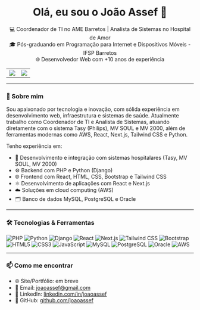 <h1 align="center">Olá, eu sou o João Assef 👋</h1>

<p align="center">
  💻 Coordenador de TI no AME Barretos | Analista de Sistemas no Hospital de Amor<br>
  🎓 Pós-graduando em Programação para Internet e Dispositivos Móveis - IFSP Barretos<br>
  🌐 Desenvolvedor Web com +10 anos de experiência
</p>

<table align="center">
  <tr>
    <td>
      <img src="https://github-readme-stats.vercel.app/api?username=joaoassef&show_icons=true&theme=dark" />
    </td>
    <td>
      <img src="https://github-readme-streak-stats.herokuapp.com/?user=joaoassef&theme=dark" />
    </td>
  </tr>
</table>

---

### 🚀 Sobre mim

Sou apaixonado por tecnologia e inovação, com sólida experiência em desenvolvimento web, infraestrutura e sistemas de saúde. Atualmente trabalho como Coordenador de TI e Analista de Sistemas, atuando diretamente com o sistema Tasy (Philips), MV SOUL e MV 2000, além de ferramentas modernas como AWS, React, Next.js, Tailwind CSS e Python.

Tenho experiência em:

- 🏥 Desenvolvimento e integração com sistemas hospitalares (Tasy, MV SOUL, MV 2000)
- ⚙️ Backend com PHP e Python (Django)
- 🌐 Frontend com React, HTML, CSS, Bootstrap e Tailwind CSS
- ⚛️ Desenvolvimento de aplicações com React e Next.js
- ☁️ Soluções em cloud computing (AWS)
- 🗂️ Banco de dados MySQL, PostgreSQL e Oracle

---

### 🛠️ Tecnologias & Ferramentas

![PHP](https://img.shields.io/badge/-PHP-777BB4?style=flat&logo=php&logoColor=white)
![Python](https://img.shields.io/badge/-Python-3776AB?style=flat&logo=python&logoColor=white)
![Django](https://img.shields.io/badge/-Django-092E20?style=flat&logo=django&logoColor=white)
![React](https://img.shields.io/badge/-React-61DAFB?style=flat&logo=react&logoColor=black)
![Next.js](https://img.shields.io/badge/-Next.js-000000?style=flat&logo=next.js&logoColor=white)
![Tailwind CSS](https://img.shields.io/badge/-Tailwind%20CSS-38B2AC?style=flat&logo=tailwind-css&logoColor=white)
![Bootstrap](https://img.shields.io/badge/-Bootstrap-563D7C?style=flat&logo=bootstrap&logoColor=white)
![HTML5](https://img.shields.io/badge/-HTML5-E34F26?style=flat&logo=html5&logoColor=white)
![CSS3](https://img.shields.io/badge/-CSS3-1572B6?style=flat&logo=css3&logoColor=white)
![JavaScript](https://img.shields.io/badge/-JavaScript-F7DF1E?style=flat&logo=javascript&logoColor=black)
![MySQL](https://img.shields.io/badge/-MySQL-4479A1?style=flat&logo=mysql&logoColor=white)
![PostgreSQL](https://img.shields.io/badge/-PostgreSQL-336791?style=flat&logo=postgresql&logoColor=white)
![Oracle](https://img.shields.io/badge/-Oracle-F80000?style=flat&logo=oracle&logoColor=white)
![AWS](https://img.shields.io/badge/-AWS-232F3E?style=flat&logo=amazon-aws&logoColor=white)

---

### 📫 Como me encontrar

- 🌐 Site/Portfólio: em breve
- 📧 Email: joaoassef@gmail.com
- 💼 LinkedIn: [linkedin.com/in/joaoassef](https://linkedin.com/in/joaoassef)
- 📂 GitHub: [github.com/joaoassef](https://github.com/joaoassef)
